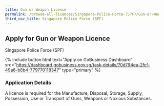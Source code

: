 ```yaml
---
title: Gun or Weapon Licence
permalink: /browse-all-licences/Singapore-Police-Force-(SPF)/Gun-or-Weapon-Licence
third_nav_title: Singapore Police Force (SPF)
---
```


## Apply for Gun or Weapon Licence

Singapore Police Force (SPF)

{% include button.html text="Apply on GoBusiness Dashboard" src="https://dashboard.gobusiness.gov.sg/task-details/70d794ea-2fcf-49a6-b8b4-779770118347" type="primary" %}

<H3>Application Details</H3>

A licence is required for the Manufacture, Disposal, Storage, Supply, Possession, Use or Transport of Guns, Weapons or Noxious Substances.

